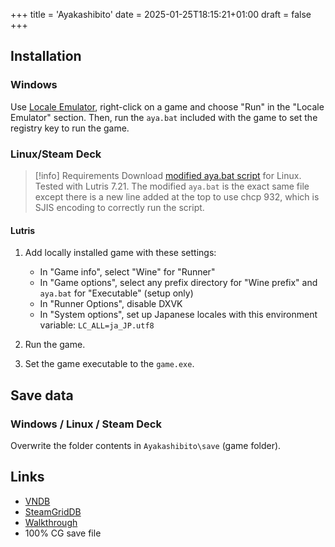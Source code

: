 +++
title = 'Ayakashibito'
date = 2025-01-25T18:15:21+01:00
draft = false
+++

## Installation

### Windows

Use [Locale Emulator](https://xupefei.github.io/Locale-Emulator/), right-click on a game and choose "Run" in the "Locale Emulator" section. Then, run the `aya.bat` included with the game to set the registry key to run the game.

### Linux/Steam Deck

> [!info] Requirements
> Download [modified aya.bat script](https://www.visualnovelwiki.org/tutorials/liarsoftengine/mciqtz32.zip) for Linux. Tested with Lutris 7.21. The modified `aya.bat` is the exact same file except there is a new line added at the top to use chcp 932, which is SJIS encoding to correctly run the script.

#### Lutris

1. Add locally installed game with these settings:

   * In "Game info", select "Wine" for "Runner"
   * In "Game options", select any prefix directory for "Wine prefix" and `aya.bat` for "Executable" (setup only)
   * In "Runner Options", disable DXVK
   * In "System options", set up Japanese locales with this environment variable: `LC_ALL=ja_JP.utf8`

2. Run the game.
3. Set the game executable to the `game.exe`.

## Save data

### Windows / Linux / Steam Deck

Overwrite the folder contents in `Ayakashibito\save` (game folder).

## Links

* [VNDB](https://vndb.org/v646)
* [SteamGridDB](https://www.steamgriddb.com/game/5356633)
* [Walkthrough](https://forums.fuwanovel.net/topic/4131-ayakashibito/)
* 100% CG save file
